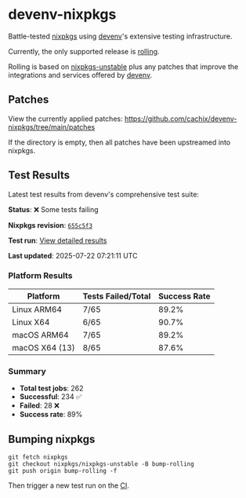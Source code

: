 # devenv-nixpkgs

Battle-tested [nixpkgs](https://github.com/NixOS/nixpkgs) using [devenv](https://devenv.sh/)'s extensive testing infrastructure.

Currently, the only supported release is [rolling](https://github.com/cachix/devenv-nixpkgs/tree/rolling).

Rolling is based on [nixpkgs-unstable](https://github.com/NixOS/nixpkgs/tree/nixpkgs-unstable)
plus any patches that improve the integrations and services offered by [devenv](https://github.com/cachix/devenv).

## Patches

View the currently applied patches: https://github.com/cachix/devenv-nixpkgs/tree/main/patches

If the directory is empty, then all patches have been upstreamed into nixpkgs.

## Test Results

Latest test results from devenv's comprehensive test suite:

<!-- TEST_RESULTS_START -->
**Status**: ❌ Some tests failing

**Nixpkgs revision**: [`655c5f3`](https://github.com/NixOS/nixpkgs/commit/655c5f3465b8b8338c50d1e8b64a9e1aed5adbdc)

**Test run**: [View detailed results](https://github.com/cachix/devenv-nixpkgs/actions/runs/16429697490)

**Last updated**: 2025-07-22 07:21:11 UTC

### Platform Results

| Platform | Tests Failed/Total | Success Rate |
|----------|-------------------|--------------|
| Linux ARM64 | 7/65 | 89.2% |
| Linux X64 | 6/65 | 90.7% |
| macOS ARM64 | 7/65 | 89.2% |
| macOS X64 (13) | 8/65 | 87.6% |

### Summary

- **Total test jobs**: 262
- **Successful**: 234 ✅
- **Failed**: 28 ❌
- **Success rate**: 89%

<!-- TEST_RESULTS_END -->


## Bumping nixpkgs

```
git fetch nixpkgs
git checkout nixpkgs/nixpkgs-unstable -B bump-rolling
git push origin bump-rolling -f
```

Then trigger a new test run on the [CI](https://github.com/cachix/devenv-nixpkgs/actions/workflows/devenv.yml).
